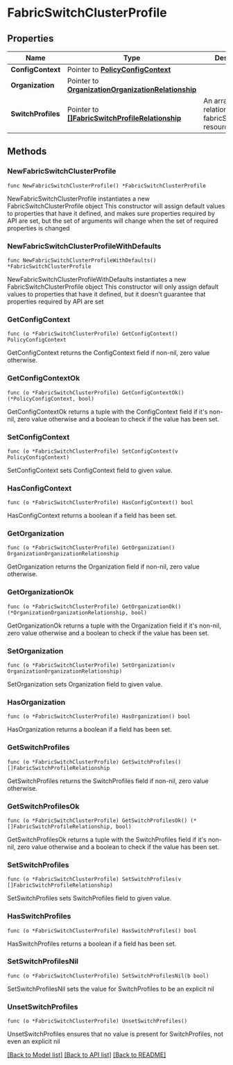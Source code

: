 # FabricSwitchClusterProfile

## Properties

Name | Type | Description | Notes
------------ | ------------- | ------------- | -------------
**ConfigContext** | Pointer to [**PolicyConfigContext**](policy.ConfigContext.md) |  | [optional] 
**Organization** | Pointer to [**OrganizationOrganizationRelationship**](organization.Organization.Relationship.md) |  | [optional] 
**SwitchProfiles** | Pointer to [**[]FabricSwitchProfileRelationship**](fabric.SwitchProfile.Relationship.md) | An array of relationships to fabricSwitchProfile resources. | [optional] 

## Methods

### NewFabricSwitchClusterProfile

`func NewFabricSwitchClusterProfile() *FabricSwitchClusterProfile`

NewFabricSwitchClusterProfile instantiates a new FabricSwitchClusterProfile object
This constructor will assign default values to properties that have it defined,
and makes sure properties required by API are set, but the set of arguments
will change when the set of required properties is changed

### NewFabricSwitchClusterProfileWithDefaults

`func NewFabricSwitchClusterProfileWithDefaults() *FabricSwitchClusterProfile`

NewFabricSwitchClusterProfileWithDefaults instantiates a new FabricSwitchClusterProfile object
This constructor will only assign default values to properties that have it defined,
but it doesn't guarantee that properties required by API are set

### GetConfigContext

`func (o *FabricSwitchClusterProfile) GetConfigContext() PolicyConfigContext`

GetConfigContext returns the ConfigContext field if non-nil, zero value otherwise.

### GetConfigContextOk

`func (o *FabricSwitchClusterProfile) GetConfigContextOk() (*PolicyConfigContext, bool)`

GetConfigContextOk returns a tuple with the ConfigContext field if it's non-nil, zero value otherwise
and a boolean to check if the value has been set.

### SetConfigContext

`func (o *FabricSwitchClusterProfile) SetConfigContext(v PolicyConfigContext)`

SetConfigContext sets ConfigContext field to given value.

### HasConfigContext

`func (o *FabricSwitchClusterProfile) HasConfigContext() bool`

HasConfigContext returns a boolean if a field has been set.

### GetOrganization

`func (o *FabricSwitchClusterProfile) GetOrganization() OrganizationOrganizationRelationship`

GetOrganization returns the Organization field if non-nil, zero value otherwise.

### GetOrganizationOk

`func (o *FabricSwitchClusterProfile) GetOrganizationOk() (*OrganizationOrganizationRelationship, bool)`

GetOrganizationOk returns a tuple with the Organization field if it's non-nil, zero value otherwise
and a boolean to check if the value has been set.

### SetOrganization

`func (o *FabricSwitchClusterProfile) SetOrganization(v OrganizationOrganizationRelationship)`

SetOrganization sets Organization field to given value.

### HasOrganization

`func (o *FabricSwitchClusterProfile) HasOrganization() bool`

HasOrganization returns a boolean if a field has been set.

### GetSwitchProfiles

`func (o *FabricSwitchClusterProfile) GetSwitchProfiles() []FabricSwitchProfileRelationship`

GetSwitchProfiles returns the SwitchProfiles field if non-nil, zero value otherwise.

### GetSwitchProfilesOk

`func (o *FabricSwitchClusterProfile) GetSwitchProfilesOk() (*[]FabricSwitchProfileRelationship, bool)`

GetSwitchProfilesOk returns a tuple with the SwitchProfiles field if it's non-nil, zero value otherwise
and a boolean to check if the value has been set.

### SetSwitchProfiles

`func (o *FabricSwitchClusterProfile) SetSwitchProfiles(v []FabricSwitchProfileRelationship)`

SetSwitchProfiles sets SwitchProfiles field to given value.

### HasSwitchProfiles

`func (o *FabricSwitchClusterProfile) HasSwitchProfiles() bool`

HasSwitchProfiles returns a boolean if a field has been set.

### SetSwitchProfilesNil

`func (o *FabricSwitchClusterProfile) SetSwitchProfilesNil(b bool)`

 SetSwitchProfilesNil sets the value for SwitchProfiles to be an explicit nil

### UnsetSwitchProfiles
`func (o *FabricSwitchClusterProfile) UnsetSwitchProfiles()`

UnsetSwitchProfiles ensures that no value is present for SwitchProfiles, not even an explicit nil

[[Back to Model list]](../README.md#documentation-for-models) [[Back to API list]](../README.md#documentation-for-api-endpoints) [[Back to README]](../README.md)


